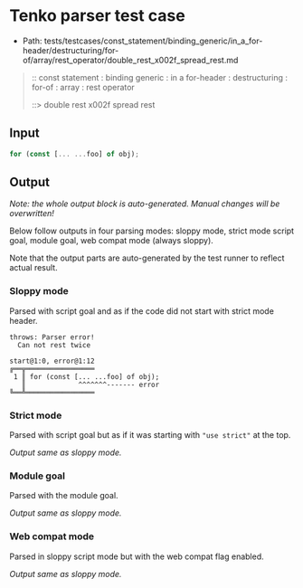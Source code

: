 # Tenko parser test case

- Path: tests/testcases/const_statement/binding_generic/in_a_for-header/destructuring/for-of/array/rest_operator/double_rest_x002f_spread_rest.md

> :: const statement : binding generic : in a for-header : destructuring : for-of : array : rest operator
>
> ::> double rest x002f spread rest

## Input

`````js
for (const [... ...foo] of obj);
`````

## Output

_Note: the whole output block is auto-generated. Manual changes will be overwritten!_

Below follow outputs in four parsing modes: sloppy mode, strict mode script goal, module goal, web compat mode (always sloppy).

Note that the output parts are auto-generated by the test runner to reflect actual result.

### Sloppy mode

Parsed with script goal and as if the code did not start with strict mode header.

`````
throws: Parser error!
  Can not rest twice

start@1:0, error@1:12
╔══╦═════════════════
 1 ║ for (const [... ...foo] of obj);
   ║             ^^^^^^^------- error
╚══╩═════════════════

`````

### Strict mode

Parsed with script goal but as if it was starting with `"use strict"` at the top.

_Output same as sloppy mode._

### Module goal

Parsed with the module goal.

_Output same as sloppy mode._

### Web compat mode

Parsed in sloppy script mode but with the web compat flag enabled.

_Output same as sloppy mode._
